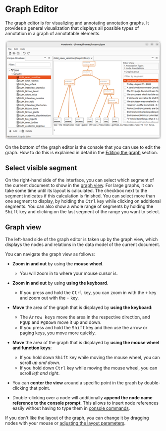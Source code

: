 # Graph Editor

The graph editor is for visualizing and annotating annotation graphs.
It provides a general visualization that displays all possible types of annotation in a graph of annotatable elements.

![Screenshot of the graph editor](graph-viewer.png)

On the bottom of the graph editor is the console that you can use to edit the graph.
How to do this is explained in detail in the [Editing the graph](./console.md) section.

## Select visible segment

On the right-hand side of the interface, you can select which segment of the current document to show in the [graph view](#graph-view).
For large graphs, it can take some time until its layout is calculated.
The checkbox next to the segment indicates if this calculation is finished.
You can select more than one segment to display, by holding the <kbd>Ctrl</kbd> key while clicking on additional segments.
You can also show a whole range of segments by holding the <kbd>Shift</kbd> key and clicking on the last segment of the range you want to select.

## Graph view

The left-hand side of the graph editor is taken up by the graph view, which displays the nodes and relations in the data model of the current document.

You can navigate the graph view as follows:

- **Zoom in and out** by using the **mouse wheel**.
  - You will zoom in to where your mouse cursor is.
- **Zoom in and out** by using **using the keyboard**.
  - If you press and hold the <kbd>Ctrl</kbd> key, you can zoom in with the <kbd>+</kbd> key and zoom out with the <kbd>-</kbd> key.

- **Move** the area of the graph that is displayed by **using the keyboard**:
  - The <kbd>Arrow keys</kbd> move the area in the respective direction, and <kbd>PgUp</kbd> and <kbd>PgDown</kbd> move it up and down.
  - If you press and hold the <kbd>Shift</kbd> key and then use the arrow or paging keys, you move more quickly.

- **Move** the area of the graph that is displayed by **using the mouse wheel and function keys**:
  - If you hold down <kbd>Shift</kbd> key while moving the mouse wheel, you can scroll *up and down*.
  - If you hold down <kbd>Ctrl</kbd> key while moving the mouse wheel, you can scroll *left and right*.

- You can **center the view** around a specific point in the graph by double-clicking that point.

- Double-clicking over a node will additionally **append the node name reference to the console prompt**. This allows to insert node references easily without having to type them in [console commands](console.md).

If you don't like the layout of the graph, you can change it by dragging nodes with your mouse or [adjusting the layout parameters](./layout-params.md).

